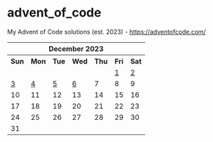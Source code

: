 # advent_of_code
My Advent of Code solutions (est. 2023) - https://adventofcode.com/


<!-- START_TOC -->


<table align="center" border="0" cellpadding="0" cellspacing="0" class="month">
 <tr>
  <th class="month" colspan="7">
   December 2023
  </th>
 </tr>
 <tr>
  <th class="sun">
   Sun
  </th>
  <th class="mon">
   Mon
  </th>
  <th class="tue">
   Tue
  </th>
  <th class="wed">
   Wed
  </th>
  <th class="thu">
   Thu
  </th>
  <th class="fri">
   Fri
  </th>
  <th class="sat">
   Sat
  </th>
 </tr>
 <tr>
  <td class="noday">
  </td>
  <td class="noday">
  </td>
  <td class="noday">
  </td>
  <td class="noday">
  </td>
  <td class="noday">
  </td>
  <td class="fri">
   <a href="2023/1.py">
    1
   </a>
  </td>
  <td class="sat">
   <a href="2023/2.py">
    2
   </a>
  </td>
 </tr>
 <tr>
  <td class="sun">
   <a href="2023/3.py">
    3
   </a>
  </td>
  <td class="mon">
   <a href="2023/4.py">
    4
   </a>
  </td>
  <td class="tue">
   <a href="2023/5.py">
    5
   </a>
  </td>
  <td class="wed">
   <a href="2023/6.py">
    6
   </a>
  </td>
  <td class="thu">
   7
  </td>
  <td class="fri">
   8
  </td>
  <td class="sat">
   9
  </td>
 </tr>
 <tr>
  <td class="sun">
   10
  </td>
  <td class="mon">
   11
  </td>
  <td class="tue">
   12
  </td>
  <td class="wed">
   13
  </td>
  <td class="thu">
   14
  </td>
  <td class="fri">
   15
  </td>
  <td class="sat">
   16
  </td>
 </tr>
 <tr>
  <td class="sun">
   17
  </td>
  <td class="mon">
   18
  </td>
  <td class="tue">
   19
  </td>
  <td class="wed">
   20
  </td>
  <td class="thu">
   21
  </td>
  <td class="fri">
   22
  </td>
  <td class="sat">
   23
  </td>
 </tr>
 <tr>
  <td class="sun">
   24
  </td>
  <td class="mon">
   25
  </td>
  <td class="tue">
   26
  </td>
  <td class="wed">
   27
  </td>
  <td class="thu">
   28
  </td>
  <td class="fri">
   29
  </td>
  <td class="sat">
   30
  </td>
 </tr>
 <tr>
  <td class="sun">
   31
  </td>
  <td class="noday">
  </td>
  <td class="noday">
  </td>
  <td class="noday">
  </td>
  <td class="noday">
  </td>
  <td class="noday">
  </td>
  <td class="noday">
  </td>
 </tr>
</table>
